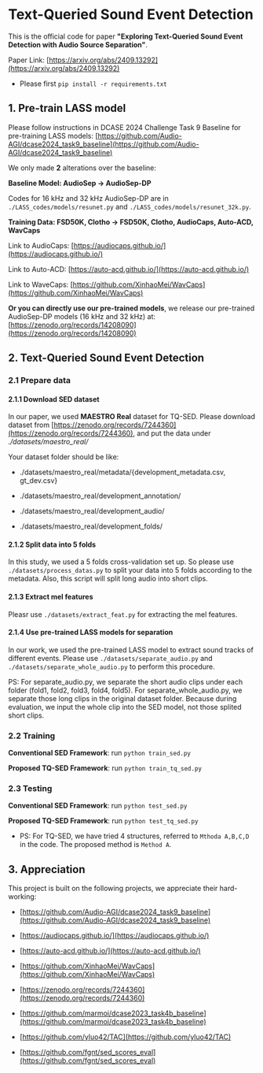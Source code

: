 # Text-Queried Sound Event Detection
This is the official code for paper **"Exploring Text-Queried Sound Event Detection with Audio Source Separation"**.

Paper Link: [https://arxiv.org/abs/2409.13292](https://arxiv.org/abs/2409.13292)

- Please first `pip install -r requirements.txt`

## 1. Pre-train LASS model
Please follow instructions in DCASE 2024 Challenge Task 9 Baseline for pre-training LASS models: [https://github.com/Audio-AGI/dcase2024_task9_baseline](https://github.com/Audio-AGI/dcase2024_task9_baseline)
                                                                                                  
We only made **2** alterations over the baseline:

**Baseline Model: AudioSep -> AudioSep-DP**

Codes for 16 kHz and 32 kHz AudioSep-DP are in `./LASS_codes/models/resunet.py` and `./LASS_codes/models/resunet_32k.py`.

**Training Data: FSD50K, Clotho -> FSD50K, Clotho, AudioCaps, Auto-ACD, WavCaps**
  
Link to AudioCaps: [https://audiocaps.github.io/](https://audiocaps.github.io/)

Link to Auto-ACD: [https://auto-acd.github.io/](https://auto-acd.github.io/)
                                                                                                  
Link to WaveCaps: [https://github.com/XinhaoMei/WavCaps](https://github.com/XinhaoMei/WavCaps)                                                                                         
                                                                                                  
**Or you can directly use our pre-trained models**, we release our pre-trained AudioSep-DP models (16 kHz and 32 kHz) at: [https://zenodo.org/records/14208090](https://zenodo.org/records/14208090)                                                                                         

## 2. Text-Queried Sound Event Detection

### 2.1 Prepare data 

#### 2.1.1 Download SED dataset                                                                       
                                                                       
In our paper, we used **MAESTRO Real** dataset for TQ-SED. Please download dataset from [https://zenodo.org/records/7244360](https://zenodo.org/records/7244360), and put the data under *./datasets/maestro_real/*   

Your dataset folder should be like:
                                                                       
- ./datasets/maestro_real/metadata/{development_metadata.csv, gt_dev.csv}

- ./datasets/maestro_real/development_annotation/

- ./datasets/maestro_real/development_audio/
  
- ./datasets/maestro_real/development_folds/
                                              
#### 2.1.2 Split data into 5 folds

In this study, we used a 5 folds cross-validation set up. So please use `./datasets/process_datas.py` to split your data into 5 folds according to the metadata. 
Also, this script will split long audio into short clips.

              
#### 2.1.3 Extract mel features

Pleasr use `./datasets/extract_feat.py` for extracting the mel features.

#### 2.1.4 Use pre-trained LASS models for separation

In our work, we used the pre-trained LASS model to extract sound tracks of different events. Please use `./datasets/separate_audio.py` and `./datasets/separate_whole_audio.py` 
to perform this procedure.

PS: For separate_audio.py, we separate the short audio clips under each folder (fold1, fold2, fold3, fold4, fold5). For separate_whole_audio.py, we separate those long clips in the original dataset folder. Because during evaluation, we input the whole clip into the SED model, not those splited short clips.
                                                                                                  
### 2.2 Training

**Conventional SED Framework**: run `python train_sed.py`

**Proposed TQ-SED Framework**: run `python train_tq_sed.py`
                                                                                                  
### 2.3 Testing                                                                                                
                                                                                                  
**Conventional SED Framework**: run `python test_sed.py`

**Proposed TQ-SED Framework**: run `python test_tq_sed.py`         

- PS: For TQ-SED, we have tried 4 structures, referred to `Mthoda A,B,C,D` in the code. The proposed method is `Method A`.

## 3. Appreciation

This project is built on the following projects, we appreciate their hard-working:

- [https://github.com/Audio-AGI/dcase2024_task9_baseline](https://github.com/Audio-AGI/dcase2024_task9_baseline)
   
- [https://audiocaps.github.io/](https://audiocaps.github.io/)
   
- [https://auto-acd.github.io/](https://auto-acd.github.io/)
   
- [https://github.com/XinhaoMei/WavCaps](https://github.com/XinhaoMei/WavCaps)
   
- [https://zenodo.org/records/7244360](https://zenodo.org/records/7244360)
   
- [https://github.com/marmoi/dcase2023_task4b_baseline](https://github.com/marmoi/dcase2023_task4b_baseline)
   
- [https://github.com/yluo42/TAC](https://github.com/yluo42/TAC)
   
- [https://github.com/fgnt/sed_scores_eval](https://github.com/fgnt/sed_scores_eval)

